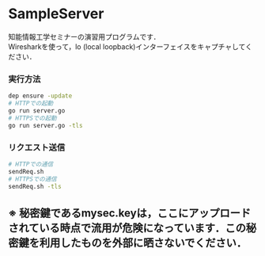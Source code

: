 # SampleServer
知能情報工学セミナーの演習用プログラムです．  
Wiresharkを使って，lo (local loopback)インターフェイスをキャプチャしてください．

### 実行方法
```sh
dep ensure -update
# HTTPでの起動
go run server.go
# HTTPSでの起動
go run server.go -tls
```

### リクエスト送信
```sh
# HTTPでの通信
sendReq.sh
# HTTPSでの通信
sendReq.sh -tls
```
## ※ 秘密鍵であるmysec.keyは，ここにアップロードされている時点で流用が危険になっています．この秘密鍵を利用したものを外部に晒さないでください．
